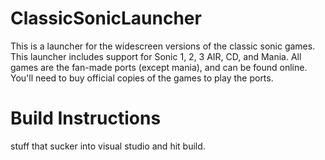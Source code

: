 # ClassicSonicLauncher
This is a launcher for the widescreen versions of the classic sonic games.
This launcher includes support for Sonic 1, 2, 3 AIR, CD, and Mania.
All games are the fan-made ports (except mania), and can be found online.
You'll need to buy official copies of the games to play the ports.

# Build Instructions

stuff that sucker into visual studio and hit build.
